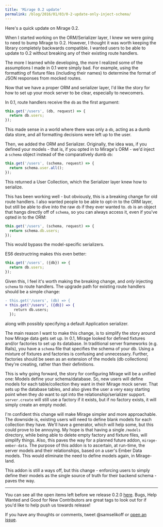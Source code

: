 ```yaml
---
title: 'Mirage 0.2 update'
permalink: /blog/2016/01/03/0-2-update-only-inject-schema/
---
```


Here's a quick update on Mirage 0.2.

When I started working on the ORM/Serializer layer, I knew we were going to need to bump Mirage to 0.2. However, I thought it was worth keeping the library completely backwards compatible. I wanted users to be able to update to 0.2 without breaking any of their existing route handlers.

The more I learned while developing, the more I realized some of the assumptions I made in 0.1 were simply bad. For example, using the formatting of fixture files (including their names) to determine the format of JSON responses from mocked routes.

Now that we have a proper ORM and serializer layer, I'd like the story for how to set up your mock server to be clear, especially to newcomers.

In 0.1, route handlers receive the `db` as the first argument:

```js
this.get('/users', (db, request) => {
  return db.users;
});
```

This made sense in a world where there was only a `db`, acting as a dumb data store, and all formatting decisions were left up to the user.

Then, we added the ORM and Serializer. Originally, the idea was, if you defined your models - that is, if you opted in to Mirage's ORM - we'd inject a `schema` object instead of the comparatively dumb `db`:

```js
this.get('/users', (schema, request) => {
  return schema.user.all();
});
```

This returned a User Collection, which the Serializer layer knew how to serialize.

This has been working well - but obviously, this is a breaking change for old route handlers. I also wanted people to be able to opt-in to the ORM layer, but still be able to dive into the raw `db` if they ever wanted to. `db` is an object that hangs directly off of `schema`, so you can always access it, even if you've opted in to the ORM:

```js
this.get('/users', (schema, request) => {
  return schema.db.users;
});
```

This would bypass the model-specific serializers.

ES6 destructring makes this even better:

```js
this.get('/users', ({db}) => {
  return db.users;
});
```

Given this, I feel it's worth making the breaking change, and *only* injecting `schema` to route handlers. The upgrade path for existing route handlers should be a simple change:

```diff
- this.get('/users', (db) => {
+ this.get('/users', ({db}) => {
    return db.users;
  });
```

along with possibly specifying a default Application serializer.

The main reason I want to make this change, is to simplify the story around how Mirage data gets set up. In 0.1, Mirage looked for defined fixtures and/or factories to set up its database. In traditional server frameworks (e.g. Rails), you have a `schema` file that specifies the schema of your db. Using a mixture of fixtures and factories is confusing and unnecessary. Further, factories should be seen as an extension of the models (db collections) they're creating, rather than their definitions.

This is why going forward, the story for configuring Mirage will be a unified one: Models define your schema/database. So, new users will define models for each table/collection they want in their Mirage mock server. That sets up the database tables, and also gives the user a very easy starting point when they *do* want to opt into the relationship/serializer support. `server.create` will still use a factory if it exists, but if no factory exists, it will simply create an empty model.

I'm confident this change will make Mirage simpler and more approachable. The downside is, existing users will need to define blank models for each collection they have. We'll have a generator, which will help some, but this could prove to be annoying. My hope is that having a single `/models` directory, while being able to delete empty factory and fixture files, will simplify things. Also, this paves the way for a planned future addon, `mirage-ember-data`. The purpose of this addon is to ascertain, at run-time, the server models and their relationships, based on a user's Ember Data models. This would eliminate the need to define models again, in Mirage-land.

This addon is still a ways off, but this change - enforcing users to simply define their models as the single source of truth for their backend schema - paves the way.

---

You can see all the open items left before we release 0.2.0 [here](https://github.com/samselikoff/ember-cli-mirage/issues?q=is%3Aopen+is%3Aissue+milestone%3A0.2.0). Bugs, Help Wanted and Good for New Contributors are great tags to look out for if you'd like to help push us towards release!

If you have any thoughts or comments, tweet @samselikoff or [open an issue](https://github.com/samselikoff/ember-cli-mirage/issues).
